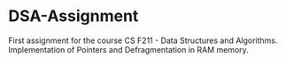 # DSA-Assignment
First assignment for the course CS F211 - Data Structures and Algorithms. Implementation of Pointers and Defragmentation in RAM memory.
